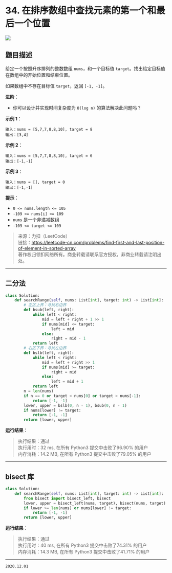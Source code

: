 # 34. 在排序数组中查找元素的第一个和最后一个位置

![](https://cdn.jsdelivr.net/gh/jpch89/PicBed/img/202012012035%2034.%20%E5%9C%A8%E6%8E%92%E5%BA%8F%E6%95%B0%E7%BB%84%E4%B8%AD%E6%9F%A5%E6%89%BE%E5%85%83%E7%B4%A0%E7%9A%84%E7%AC%AC%E4%B8%80%E4%B8%AA%E5%92%8C%E6%9C%80%E5%90%8E%E4%B8%80%E4%B8%AA%E4%BD%8D%E7%BD%AE%2000.png)

## 题目描述

给定一个按照升序排列的整数数组 `nums`，和一个目标值 `target`。找出给定目标值在数组中的开始位置和结束位置。

如果数组中不存在目标值 `target`，返回 `[-1, -1]`。

**进阶**：

- 你可以设计并实现时间复杂度为 `O(log n)` 的算法解决此问题吗？

**示例 1**：

```text
输入：nums = [5,7,7,8,8,10], target = 8
输出：[3,4]
```

**示例 2**：

```text
输入：nums = [5,7,7,8,8,10], target = 6
输出：[-1,-1]
```

**示例 3**：

```text
输入：nums = [], target = 0
输出：[-1,-1]
```

**提示**：

- `0 <= nums.length <= 105`
- `-109 <= nums[i] <= 109`
- `nums` 是一个非递减数组
- `-109 <= target <= 109`

> 来源：力扣（LeetCode）  
> 链接：<https://leetcode-cn.com/problems/find-first-and-last-position-of-element-in-sorted-array>  
> 著作权归领扣网络所有。商业转载请联系官方授权，非商业转载请注明出处。

---

## 二分法

```python
class Solution:
    def searchRange(self, nums: List[int], target: int) -> List[int]:
        # 左区上界：寻找右边界
        def bsub(left, right):
            while left < right:
                mid = left + right + 1 >> 1
                if nums[mid] <= target:
                    left = mid
                else:
                    right = mid - 1
            return left
        # 右区下界：寻找左边界
        def bslb(left, right):
            while left < right:
                mid = left + right >> 1
                if nums[mid] >= target:
                    right = mid
                else:
                    left = mid + 1
            return left
        n = len(nums)
        if n == 0 or target < nums[0] or target > nums[-1]:
            return [-1, -1]
        lower, upper = bslb(0, n - 1), bsub(0, n - 1)
        if nums[lower] != target:
            return [-1, -1]
        return [lower, upper]
```

**运行结果**：

> 执行结果：通过  
> 执行用时：32 ms, 在所有 Python3 提交中击败了96.90% 的用户  
> 内存消耗：14.2 MB, 在所有 Python3 提交中击败了79.05% 的用户

---

## bisect 库

```python
class Solution:
    def searchRange(self, nums: List[int], target: int) -> List[int]:
        from bisect import bisect_left, bisect
        lower, upper = bisect_left(nums, target), bisect(nums, target) - 1
        if lower >= len(nums) or nums[lower] != target:
            return [-1, -1]
        return [lower, upper]
```

**运行结果**：

> 执行结果：通过  
> 执行用时：40 ms, 在所有 Python3 提交中击败了74.31% 的用户  
> 内存消耗：14.3 MB, 在所有 Python3 提交中击败了41.71% 的用户

---

`2020.12.01`
